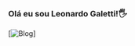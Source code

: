 ### Olá eu sou Leonardo Galetti!🖐️

[![Blog](https://img.shields.io/website-up-down-green-red/https:/leocv.netlify.app/)] 
